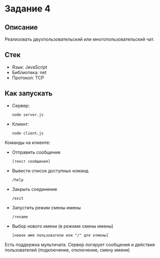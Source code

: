 # Задание 4

## Описание

Реализовать двухпользовательский или многопользовательский чат.

## Стек

- Язык: JavaScript
- Библиотека: net
- Протокол: TCP

## Как запускать

- Сервер:
    ```
    node server.js
    ```
- Клиент:
    ```
    node client.js
    ```

Команды на клиенте:

- Отправить сообщение 
   ```
   [текст сообщения]
   ```
- Вывести список доступных команд
   ```
   /help
   ```
- Закрыть соединение
   ```
   /exit
   ```
- Запустить режим смены имены
   ```
   /rename
   ```
- Выбор нового имени (в режиме смены имены)
   ```
   [новое имя пользователи или "/" для отмены]
   ```

Есть поддержка мультичата. Сервер логирует сообщения и действия пользователей (подключение, отключение, смену имени)
